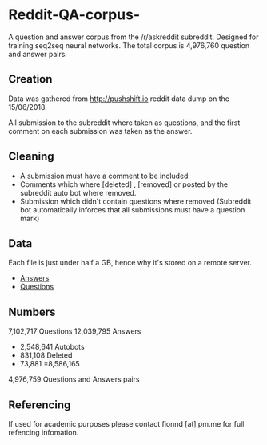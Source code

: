 # Reddit-QA-corpus-
A question and answer corpus from the /r/askreddit subreddit. Designed for training seq2seq neural networks. The total corpus is 4,976,760 question and answer pairs. 


## Creation 
Data was gathered from http://pushshift.io reddit data dump on the 15/06/2018. 

All submission to the subreddit where taken as questions, and the first comment on each submission was taken as the answer. 

## Cleaning 

* A submission must have a comment to be included 
* Comments which where [deleted] , [removed] or posted by the subreddit auto bot where removed. 
* Submission which didn't contain questions where removed (Subreddit bot automatically inforces that all submissions must have a question mark) 

## Data 
Each file is just under half a GB, hence why it's stored on a remote server. 

* [Answers](http://fionndelahunty.com/Datasets/Reddit/Answers_R.txt)
* [Questions](http://fionndelahunty.me/Datasets/Reddit/Questions_R.txt)

## Numbers 
7,102,717  Questions
12,039,795 Answers 
 - 2,548,641 Autobots
 - 831,108 Deleted 
 - 73,881
=8,586,165	

4,976,759 Questions and Answers pairs



## Referencing 
If used for academic purposes please contact fionnd [at] pm.me for full refencing infomation.  

 
